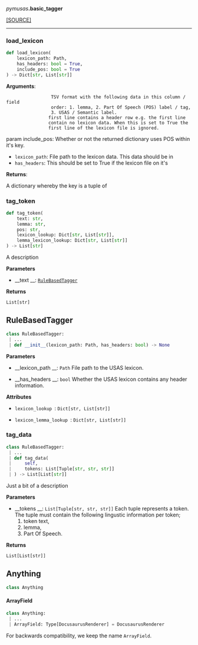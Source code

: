 <div>
 <p className="alignleft"><i>pymusas</i><strong>.basic_tagger</strong></p>
 <p className="alignright"><a className="sourcelink" href="https://github.com/allenai/allennlp/blob/main/allennlp/basic_tagger.py">[SOURCE]</a></p>
</div>
<div></div>

---

<a id="pymusas.basic_tagger.load_lexicon"></a>

### load\_lexicon

```python
def load_lexicon(
    lexicon_path: Path,
    has_headers: bool = True,
    include_pos: bool = True
) -> Dict[str, List[str]]
```

**Arguments**:

                     TSV format with the following data in this column / field
                     order: 1. lemma, 2. Part Of Speech (POS) label / tag,
                     3. USAS / Semantic label.
                    first line contains a header row e.g. the first line
                    contain no lexicon data. When this is set to True the
                    first line of the lexicon file is ignored.
param include_pos: Whether or not the returned dictionary uses POS
                   within it's key.
- `lexicon_path`: File path to the lexicon data. This data should be in
- `has_headers`: This should be set to True if the lexicon file on it's

**Returns**:

A dictionary whereby the key is a tuple of

<a id="pymusas.basic_tagger.tag_token"></a>

### tag\_token

```python
def tag_token(
    text: str,
    lemma: str,
    pos: str,
    lexicon_lookup: Dict[str, List[str]],
    lemma_lexicon_lookup: Dict[str, List[str]]
) -> List[str]
```

A description

__Parameters__


- __text __: [`RuleBasedTagger`](#rulebasedtagger)

__Returns__


`List[str]`

<a id="pymusas.basic_tagger.RuleBasedTagger"></a>

## RuleBasedTagger

```python
class RuleBasedTagger:
 | ...
 | def __init__(lexicon_path: Path, has_headers: bool) -> None
```

__Parameters__


- __lexicon_path __: `Path`
    File path to the USAS lexicon.

- __has_headers __: `bool`
    Whether the USAS lexicon contains any header information.

__Attributes__


- `lexicon_lookup `: `Dict[str, List[str]]`

- `lexicon_lemma_lookup `: `Dict[str, List[str]]`

<a id="pymusas.basic_tagger.RuleBasedTagger.tag_data"></a>

### tag\_data

```python
class RuleBasedTagger:
 | ...
 | def tag_data(
 |     self,
 |     tokens: List[Tuple[str, str, str]]
 | ) -> List[List[str]]
```

Just a bit of a description

__Parameters__


- __tokens __: `List[Tuple[str, str, str]]`
    Each tuple represents a token. The tuple must contain the
    following lingustic information per token;
    1. token text,
    2. lemma,
    3. Part Of Speech.

__Returns__


`List[List[str]]`

<a id="pymusas.basic_tagger.Anything"></a>

## Anything

```python
class Anything
```

<a id="pymusas.basic_tagger.Anything.ArrayField"></a>

#### ArrayField

```python
class Anything:
 | ...
 | ArrayField: Type[DocusaurusRenderer] = DocusaurusRenderer
```

For backwards compatibility, we keep the name `ArrayField`.

